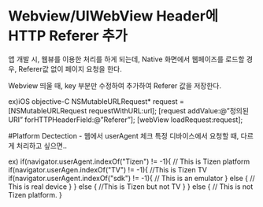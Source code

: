 # Webview/UIWebView Header에 HTTP Referer 추가

앱 개발 시, 웹뷰를 이용한 처리를 하게 되는데,
Native 화면에서 웹페이즈를 로드할 경우, Referer값 없이 페이지 요청을 한다.

Webview 띄울 때, key 부분만 수정하여 추가하여 Referer 값을 저장한다.


ex)iOS objective-C
NSMutableURLRequest* request = [NSMutableURLRequest requestWithURL:url];
[request addValue:@”정의된 URI” forHTTPHeaderField:@”Referer”];
[webView loadRequest:request];

#Platform Dectection - 웹에서 userAgent 체크
특정 디바이스에서 요청할 때, 다르게 처리하고 싶으면..

ex)
if(navigator.userAgent.indexOf("Tizen") != -1){
    // This is Tizen platform
    if(navigator.userAgen.indexOf("TV") != -1){
        //This is Tizen TV
        if(navigator.userAgent.indexOf("sdk") != -1){
        // This is an emulator
            } else {
        // This is real device
                   }
    } 
    else {
    //This is Tizen but not TV
    }
}
else {
    // This is not Tizen platform.
}
